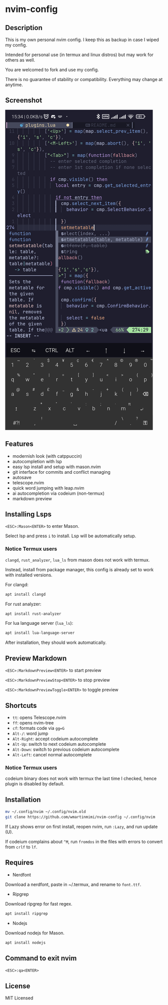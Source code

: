 # nvim-config

## Description

This is my own personal nvim config.
I keep this as backup in case I wiped my config.

Intended for personal use (in termux and linux distros) but may work for others as well.

You are welcomed to fork and use my config.

There is no guarantee of stability or compatibility.
Everything may change at anytime.

## Screenshot

![Example](example.jpg)

## Features

- modernish look (with catppuccin)
- autocompletion with lsp
- easy lsp install and setup with mason.nvim
- git interface for commits and conflict managing
- autosave
- telescope.nvim
- quick word jumping with leap.nvim
- ai autocompletion via codeium (non-termux)
- markdown preview

## Installing Lsps

`<ESC>:Mason<ENTER>` to enter Mason.

Select lsp and press `i` to install.
Lsp will be automatically setup.

### Notice Termux users

`clangd`, `rust_analyzer`, `lua_ls` from mason does not work with termux.

Instead, install from package manager, this config is already set to work with installed versions.

For clangd:

```sh
apt install clangd
```

For rust analyzer:

```sh
apt install rust-analyzer
```
For lua language server (`lua_ls`):

```sh
apt install lua-language-server
```

After installation, they should work automatically.

## Preview Markdown

`<ESC>:MarkdownPreview<ENTER>` to start preview

`<ESC>:MarkdownPreviewStop<ENTER>` to stop preview

`<ESC>:MarkdownPreviewToggle<ENTER>` to toggle preview

## Shortcuts

- `tt`: opens Telescope.nvim
- `ff`: opens nvim-tree
- `cf`: formats code via `gg=G`
- `Alt-/`: word jump
- `Alt-Right`: accept codeium autocomplete
- `Alt-Up`: switch to next codeium autocomplete
- `Alt-Down`: switch to previous codeium autocomplete
- `Alt-Left`: cancel normal autocomplete

### Notice Termux users

codeium binary does not work with termux the last time I checked, hence plugin is disabled by default.

## Installation

```bash
mv ~/.config/nvim ~/.config/nvim.old
git clone https://github.com/wmartinmimi/nvim-config ~/.config/nvim
```

If Lazy shows error on first install, reopen nvim, run `:Lazy`, and run update (U).

If codeium complains about `^M`, run `fromdos` in the files with errors to convert from `crlf` to `lf`.

## Requires

- Nerdfont

Download a nerdfont, paste in ~/.termux, and rename to `font.ttf`.

- Ripgrep

Download ripgrep for fast regex.

```sh
apt install ripgrep
```

- Nodejs

Download nodejs for Mason.

```sh
apt install nodejs
```

## Command to exit nvim

`<ESC>:qa<ENTER>`

## License

MIT Licensed
